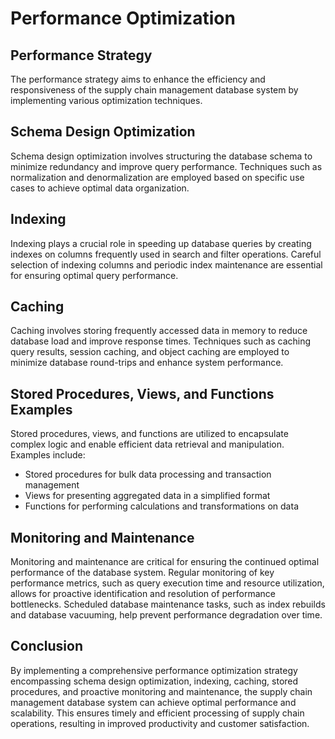 # Performance Optimization

## Performance Strategy
The performance strategy aims to enhance the efficiency and responsiveness of the supply chain management database system by implementing various optimization techniques.

## Schema Design Optimization
Schema design optimization involves structuring the database schema to minimize redundancy and improve query performance. Techniques such as normalization and denormalization are employed based on specific use cases to achieve optimal data organization.

## Indexing
Indexing plays a crucial role in speeding up database queries by creating indexes on columns frequently used in search and filter operations. Careful selection of indexing columns and periodic index maintenance are essential for ensuring optimal query performance.

## Caching
Caching involves storing frequently accessed data in memory to reduce database load and improve response times. Techniques such as caching query results, session caching, and object caching are employed to minimize database round-trips and enhance system performance.

## Stored Procedures, Views, and Functions Examples
Stored procedures, views, and functions are utilized to encapsulate complex logic and enable efficient data retrieval and manipulation. Examples include:
- Stored procedures for bulk data processing and transaction management
- Views for presenting aggregated data in a simplified format
- Functions for performing calculations and transformations on data

## Monitoring and Maintenance
Monitoring and maintenance are critical for ensuring the continued optimal performance of the database system. Regular monitoring of key performance metrics, such as query execution time and resource utilization, allows for proactive identification and resolution of performance bottlenecks. Scheduled database maintenance tasks, such as index rebuilds and database vacuuming, help prevent performance degradation over time.

## Conclusion
By implementing a comprehensive performance optimization strategy encompassing schema design optimization, indexing, caching, stored procedures, and proactive monitoring and maintenance, the supply chain management database system can achieve optimal performance and scalability. This ensures timely and efficient processing of supply chain operations, resulting in improved productivity and customer satisfaction.

